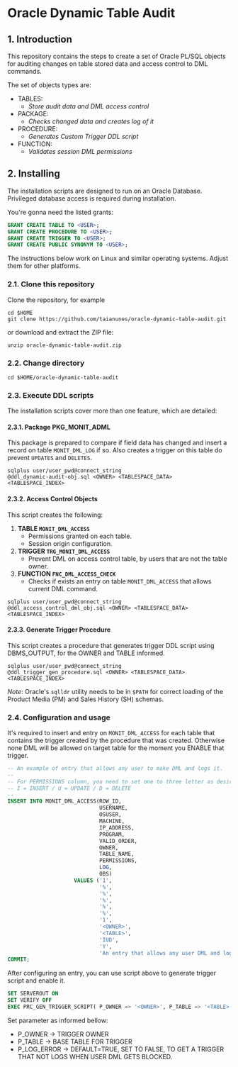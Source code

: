# Oracle Dynamic Table Audit

## 1. Introduction

This repository contains the steps to create a set of Oracle PL/SQL objects
for auditing changes on table stored data and access control to DML commands.

The set of objects types are:

- TABLES:
  * *Store audit data and DML access control*
- PACKAGE:
  * *Checks changed data and creates log of it*
- PROCEDURE:
  * *Generates Custom Trigger DDL script*
- FUNCTION:
  * *Validates session DML permissions*

## 2. Installing

The installation scripts are designed to run on an Oracle Database.
Privileged database access is required during installation.

You're gonna need the listed grants:

```sql
GRANT CREATE TABLE TO <USER>;
GRANT CREATE PROCEDURE TO <USER>;
GRANT CREATE TRIGGER TO <USER>;
GRANT CREATE PUBLIC SYNONYM TO <USER>;
```

The instructions below work on Linux and similar operating systems.
Adjust them for other platforms.

### 2.1. Clone this repository

Clone the repository, for example

```shell
cd $HOME
git clone https://github.com/taianunes/oracle-dynamic-table-audit.git
```

or download and extract the ZIP file:

```shell
unzip oracle-dynamic-table-audit.zip
```

### 2.2. Change directory

```shell
cd $HOME/oracle-dynamic-table-audit
```

### 2.3. Execute DDL scripts

The installation scripts cover more than one feature, which are detailed:

#### 2.3.1. Package PKG_MONIT_ADML

This package is prepared to compare if field data has changed and insert a record
on table `MONIT_DML_LOG` if so. Also creates a trigger on this table do prevent `UPDATES` and `DELETES`.

```shell
sqlplus user/user_pwd@connect_string
@ddl_dynamic-audit-obj.sql <OWNER> <TABLESPACE_DATA> <TABLESPACE_INDEX>
```

#### 2.3.2. Access Control Objects

This script creates the following:

1. **TABLE `MONIT_DML_ACCESS`**
   * Permissions granted on each table.
   * Session origin configuration.
1. **TRIGGER `TRG_MONIT_DML_ACCESS`**
   * Prevent DML on access control table, by users that are not the table owner.
1. **FUNCTION `FNC_DML_ACCESS_CHECK`**
   * Checks if exists an entry on table `MONIT_DML_ACCESS` that allows current DML command.

```shell
sqlplus user/user_pwd@connect_string
@ddl_access_control_dml_obj.sql <OWNER> <TABLESPACE_DATA> <TABLESPACE_INDEX>
```

#### 2.3.3. Generate Trigger Procedure

This script creates a procedure that generates trigger DDL script using DBMS_OUTPUT, for the OWNER and TABLE informed.

```shell
sqlplus user/user_pwd@connect_string
@ddl_trigger_gen_procedure.sql <OWNER> <TABLESPACE_DATA> <TABLESPACE_INDEX>
```

*Note*: Oracle's `sqlldr` utility needs to be in `$PATH` for correct
loading of the Product Media (PM) and Sales History (SH) schemas.

### 2.4. Configuration and usage

It's required to insert and entry on `MONIT_DML_ACCESS` for each table that contains the trigger created by the procedure that was created.
Otherwise none DML will be allowed on target table for the moment you ENABLE that trigger.

```sql
-- An example of entry that allows any user to make DML and logs it.
--
-- For PERMISSIONS column, you need to set one to three letter as desired DML configuration
-- I = INSERT / U = UPDATE / D = DELETE
--
INSERT INTO MONIT_DML_ACCESS(ROW_ID,
							 USERNAME,
							 OSUSER,
							 MACHINE,
							 IP_ADDRESS,
							 PROGRAM,
							 VALID_ORDER,
							 OWNER,
							 TABLE_NAME,
							 PERMISSIONS,
							 LOG,
							 OBS)
					 VALUES ('1',
					 	     '%',
					 	     '%',
					 	     '%',
					 	     '%',
					 	     '%',
					 	     '1',
					 	     '<OWNER>',
					 	     '<TABLE>',
					 	     'IUD',
					 	     'Y',
					 	     'An entry that allows any user DML and logs it' );
COMMIT;

```

After configuring an entry, you can use script above to generate trigger script and enable it.

```sql
SET SERVEROUT ON
SET VERIFY OFF
EXEC PRC_GEN_TRIGGER_SCRIPT( P_OWNER => '<OWNER>', P_TABLE => '<TABLE>', P_LOG_ERROR => TRUE);
```
Set parameter as informed bellow:

* P_OWNER -> TRIGGER OWNER
* P_TABLE -> BASE TABLE FOR TRIGGER
* P_LOG_ERROR -> DEFAULT=TRUE, SET TO FALSE, TO GET A TRIGGER THAT NOT LOGS WHEN USER DML GETS BLOCKED.